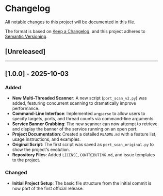 # Changelog

All notable changes to this project will be documented in this file.

The format is based on [Keep a Changelog](https://keepachangelog.com/en/1.0.0/),
and this project adheres to [Semantic Versioning](https://semver.org/spec/v2.0.0.html).

## [Unreleased]

---

## [1.0.0] - 2025-10-03

### Added
- **New Multi-Threaded Scanner**: A new script (`port_scan_v2.py`) was added, featuring concurrent scanning to dramatically improve performance.
- **Command-Line Interface**: Implemented `argparse` to allow users to specify targets, ports, and thread counts via command-line arguments.
- **Service Banner Grabbing**: The new scanner can now attempt to retrieve and display the banner of the service running on an open port.
- **Project Documentation**: Created a detailed `README.md` with a feature list, usage instructions, and examples.
- **Original Script**: The first script was saved as `port_scan_original.py` to show the project's evolution.
- **Repository Files**: Added `LICENSE`, `CONTRIBUTING.md`, and issue templates to the project.

### Changed
- **Initial Project Setup**: The basic file structure from the initial commit is now part of the first official release.